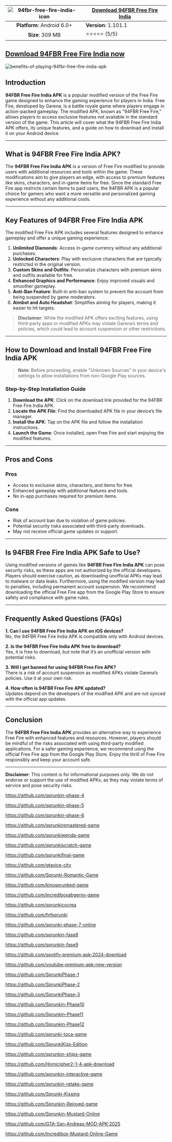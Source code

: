 | ![94fbr-free-fire-india-icon](https://github.com/user-attachments/assets/6ce0bef2-33c6-41f8-ad8f-a335e132c522) | [**Download 94FBR Free Fire India**](https://modmeme.com/94fbr-free-fire-india/)  |
|:-------------------------------------------------:|-----------------------|
| **Platform**: Android 6.0+                       | **Version**: 1.101.1     |
| **Size**: 309 MB                                  | ⭐⭐⭐⭐⭐ (5/5) |


## [Download 94FBR Free Fire India now](https://apkitech.com/)
![benefits-of-playing-94fbr-free-fire-india-apk](https://github.com/user-attachments/assets/f5a7aef5-de22-426e-93bf-f0e537db4746)

## Introduction

**94FBR Free Fire India APK** is a popular modified version of the Free Fire game designed to enhance the gaming experience for players in India. Free Fire, developed by Garena, is a battle royale game where players engage in action-packed gameplay. The modified APK, known as "94FBR Free Fire," allows players to access exclusive features not available in the standard version of the game. This article will cover what the 94FBR Free Fire India APK offers, its unique features, and a guide on how to download and install it on your Android device.

---

## What is 94FBR Free Fire India APK?

The **94FBR Free Fire India APK** is a version of Free Fire modified to provide users with additional resources and tools within the game. These modifications aim to give players an edge, with access to premium features like skins, characters, and in-game items for free. Since the standard Free Fire app restricts certain items to paid users, the 94FBR APK is a popular choice for gamers who want a more versatile and personalized gaming experience without any additional costs.

---

## Key Features of 94FBR Free Fire India APK

The modified Free Fire APK includes several features designed to enhance gameplay and offer a unique gaming experience:

1. **Unlimited Diamonds**: Access in-game currency without any additional purchases.
2. **Unlocked Characters**: Play with exclusive characters that are typically restricted in the original version.
3. **Custom Skins and Outfits**: Personalize characters with premium skins and outfits available for free.
4. **Enhanced Graphics and Performance**: Enjoy improved visuals and smoother gameplay.
5. **Anti-Ban Feature**: Built-in anti-ban system to prevent the account from being suspended by game moderators.
6. **Aimbot and Auto Headshot**: Simplifies aiming for players, making it easier to hit targets.

> **Disclaimer**: While the modified APK offers exciting features, using third-party apps or modified APKs may violate Garena’s terms and policies, which could lead to account suspension or other restrictions.

---

## How to Download and Install 94FBR Free Fire India APK

> **Note**: Before proceeding, enable "Unknown Sources" in your device's settings to allow installations from non-Google Play sources.

### Step-by-Step Installation Guide

1. **Download the APK**: Click on the download link provided for the 94FBR Free Fire India APK.
2. **Locate the APK File**: Find the downloaded APK file in your device’s file manager.
3. **Install the APK**: Tap on the APK file and follow the installation instructions.
4. **Launch the Game**: Once installed, open Free Fire and start enjoying the modified features.

---

## Pros and Cons

### Pros
- Access to exclusive skins, characters, and items for free.
- Enhanced gameplay with additional features and tools.
- No in-app purchases required for premium items.

### Cons
- Risk of account ban due to violation of game policies.
- Potential security risks associated with third-party downloads.
- May not receive official game updates or support.

---

## Is 94FBR Free Fire India APK Safe to Use?

Using modified versions of games like **94FBR Free Fire India APK** can pose security risks, as these apps are not authorized by the official developers. Players should exercise caution, as downloading unofficial APKs may lead to malware or data leaks. Furthermore, using the modified version may lead to penalties, including permanent account suspension. We recommend downloading the official Free Fire app from the Google Play Store to ensure safety and compliance with game rules.

---

## Frequently Asked Questions (FAQs)

**1. Can I use 94FBR Free Fire India APK on iOS devices?**  
No, the 94FBR Free Fire India APK is compatible only with Android devices.

**2. Is the 94FBR Free Fire India APK free to download?**  
Yes, it is free to download, but note that it’s an unofficial version with potential risks.

**3. Will I get banned for using 94FBR Free Fire APK?**  
There is a risk of account suspension as modified APKs violate Garena’s policies. Use it at your own risk.

**4. How often is 94FBR Free Fire APK updated?**  
Updates depend on the developers of the modified APK and are not synced with the official app updates.

---

## Conclusion

The **94FBR Free Fire India APK** provides an alternative way to experience Free Fire with enhanced features and resources. However, players should be mindful of the risks associated with using third-party modified applications. For a safer gaming experience, we recommend using the official Free Fire app from the Google Play Store. Enjoy the thrill of Free Fire responsibly and keep your account safe.

---

**Disclaimer**: This content is for informational purposes only. We do not endorse or support the use of modified APKs, as they may violate terms of service and pose security risks.

https://github.com/sprunkin-phase-4

https://github.com/sprunkin-phase-5

https://github.com/sprunkin-phase-6

https://github.com/sprunkiremastered-game

https://github.com/sprunkiwenda-game

https://github.com/sprunkiscratch-game

https://github.com/sprunkifinal-game

https://github.com/gtavice-city

https://github.com/Sprunki-Romantic-Game

https://github.com/kinosprunked-game

https://github.com/incrediboxabgerny-game

https://github.com/sprunkicocrea

https://github.com/fnfsprunki

https://github.com/sprunki-phase-7-online

https://github.com/sprunkin-fase8

https://github.com/sprunkin-fase9

https://github.com/spotify-premium-apk-2024-download

https://github.com/youtube-premium-apk-new-version

https://github.com/SprunkiPhase-1

https://github.com/SprunkiPhase-2

https://github.com/SprunkiPhase-3

https://github.com/Sprunkin-Phase10

https://github.com/Sprunkin-Phase11

https://github.com/Sprunkin-Phase12

https://github.com/sprunki-toca-game

https://github.com/SprunkiKiss-Edition

https://github.com/sprunkin-ships-game

https://github.com/Homicipher2-1-4-apk-download

https://github.com/sprunkin-interactive-game

https://github.com/sprunkin-retake-game

https://github.com/Sprunki-Kissing

https://github.com/Sprunkin-Rejoyed-game

https://github.com/Sprunkin-Mustard-Online

https://github.com/GTA-San-Andreas-MOD-APK-2025

https://github.com/Incredibox-Mustard-Online-Game
